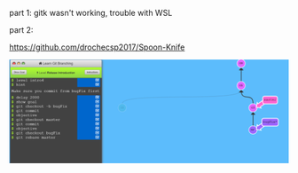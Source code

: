 part 1: gitk wasn't working, trouble with WSL

part 2: 

https://github.com/drochecsp2017/Spoon-Knife

![Screenshot](images/CSCI4966%20--%20lab2-part2.PNG)
